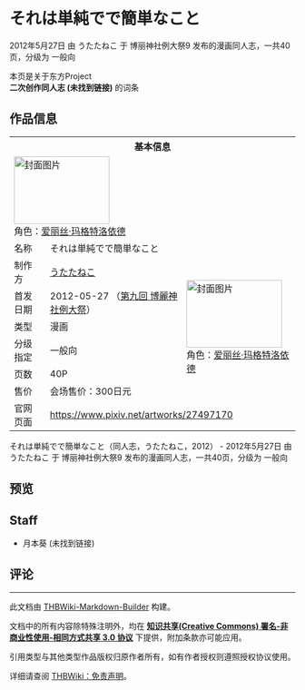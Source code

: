 # それは単純でで簡単なこと

<!-- source html: G:\repos\THBWiki-Markdown-Builder\THBWikiMarkdown\Temp\main\9\94\ns0%3A%E3%81%9D%E3%82%8C%E3%81%AF%E5%8D%98%E7%B4%94%E3%81%A7%E3%81%A7%E7%B0%A1%E5%8D%98%E3%81%AA%E3%81%93%E3%81%A8.html -->

2012年5月27日 由 うたたねこ 于 博丽神社例大祭9 发布的漫画同人志，一共40页，分级为 一般向

本页是关于东方Project  
 **二次创作同人志 (未找到链接)** 的词条
## 作品信息

<table><tbody><tr><th colspan="3">基本信息</th></tr><tr><td class="cover-artwork-mobile" colspan="2"><a href="./文件-それは単純でで簡単なこと封面.jpg.md" class="image" title="封面图片"><img alt="封面图片" src="https://upload.thwiki.cc/thumb/7/75/%E3%81%9D%E3%82%8C%E3%81%AF%E5%8D%98%E7%B4%94%E3%81%A7%E3%81%A7%E7%B0%A1%E5%8D%98%E3%81%AA%E3%81%93%E3%81%A8%E5%B0%81%E9%9D%A2.jpg/168px-%E3%81%9D%E3%82%8C%E3%81%AF%E5%8D%98%E7%B4%94%E3%81%A7%E3%81%A7%E7%B0%A1%E5%8D%98%E3%81%AA%E3%81%93%E3%81%A8%E5%B0%81%E9%9D%A2.jpg" decoding="async" loading="lazy" width="168" height="119" srcset="https://upload.thwiki.cc/thumb/7/75/%E3%81%9D%E3%82%8C%E3%81%AF%E5%8D%98%E7%B4%94%E3%81%A7%E3%81%A7%E7%B0%A1%E5%8D%98%E3%81%AA%E3%81%93%E3%81%A8%E5%B0%81%E9%9D%A2.jpg/252px-%E3%81%9D%E3%82%8C%E3%81%AF%E5%8D%98%E7%B4%94%E3%81%A7%E3%81%A7%E7%B0%A1%E5%8D%98%E3%81%AA%E3%81%93%E3%81%A8%E5%B0%81%E9%9D%A2.jpg 1.5x, https://upload.thwiki.cc/thumb/7/75/%E3%81%9D%E3%82%8C%E3%81%AF%E5%8D%98%E7%B4%94%E3%81%A7%E3%81%A7%E7%B0%A1%E5%8D%98%E3%81%AA%E3%81%93%E3%81%A8%E5%B0%81%E9%9D%A2.jpg/336px-%E3%81%9D%E3%82%8C%E3%81%AF%E5%8D%98%E7%B4%94%E3%81%A7%E3%81%A7%E7%B0%A1%E5%8D%98%E3%81%AA%E3%81%93%E3%81%A8%E5%B0%81%E9%9D%A2.jpg 2x" data-file-width="1200" data-file-height="849"></a><div class="cover-char">角色：<a href="./爱丽丝·玛格特洛依德.md" title="爱丽丝·玛格特洛依德">爱丽丝·玛格特洛依德</a></div></td>
</tr><tr><td class="label">名称</td><td colspan="2"> それは単純でで簡単なこと </td></tr><tr><td class="label">制作方</td><td><a href="./うたたねこ.md" title="うたたねこ">うたたねこ</a></td><td class="cover-artwork" rowspan="6" style="min-width:168px;"><a href="./文件-それは単純でで簡単なこと封面.jpg.md" class="image" title="封面图片"><img alt="封面图片" src="https://upload.thwiki.cc/thumb/7/75/%E3%81%9D%E3%82%8C%E3%81%AF%E5%8D%98%E7%B4%94%E3%81%A7%E3%81%A7%E7%B0%A1%E5%8D%98%E3%81%AA%E3%81%93%E3%81%A8%E5%B0%81%E9%9D%A2.jpg/168px-%E3%81%9D%E3%82%8C%E3%81%AF%E5%8D%98%E7%B4%94%E3%81%A7%E3%81%A7%E7%B0%A1%E5%8D%98%E3%81%AA%E3%81%93%E3%81%A8%E5%B0%81%E9%9D%A2.jpg" decoding="async" loading="lazy" width="168" height="119" srcset="https://upload.thwiki.cc/thumb/7/75/%E3%81%9D%E3%82%8C%E3%81%AF%E5%8D%98%E7%B4%94%E3%81%A7%E3%81%A7%E7%B0%A1%E5%8D%98%E3%81%AA%E3%81%93%E3%81%A8%E5%B0%81%E9%9D%A2.jpg/252px-%E3%81%9D%E3%82%8C%E3%81%AF%E5%8D%98%E7%B4%94%E3%81%A7%E3%81%A7%E7%B0%A1%E5%8D%98%E3%81%AA%E3%81%93%E3%81%A8%E5%B0%81%E9%9D%A2.jpg 1.5x, https://upload.thwiki.cc/thumb/7/75/%E3%81%9D%E3%82%8C%E3%81%AF%E5%8D%98%E7%B4%94%E3%81%A7%E3%81%A7%E7%B0%A1%E5%8D%98%E3%81%AA%E3%81%93%E3%81%A8%E5%B0%81%E9%9D%A2.jpg/336px-%E3%81%9D%E3%82%8C%E3%81%AF%E5%8D%98%E7%B4%94%E3%81%A7%E3%81%A7%E7%B0%A1%E5%8D%98%E3%81%AA%E3%81%93%E3%81%A8%E5%B0%81%E9%9D%A2.jpg 2x" data-file-width="1200" data-file-height="849"></a><div class="cover-char">角色：<a href="./爱丽丝·玛格特洛依德.md" title="爱丽丝·玛格特洛依德">爱丽丝·玛格特洛依德</a></div></td>
</tr><tr><td class="label">首发日期</td><td>2012-05-27&#160;（<a href="/展会作品列表?e=%E5%8D%9A%E4%B8%BD%E7%A5%9E%E7%A4%BE%E4%BE%8B%E5%A4%A7%E7%A5%AD%239">第九回 博麗神社例大祭</a>）</td></tr><tr><td class="label">类型</td><td>漫画</td></tr><tr><td class="label">分级指定</td><td>一般向</td></tr><tr><td class="label">页数</td><td>40P</td></tr><tr><td class="label">售价</td><td>会场售价：300日元</td></tr>
<tr><td class="label">官网页面</td><td colspan="2"><a rel="nofollow" class="external free" href="https://www.pixiv.net/artworks/27497170">https://www.pixiv.net/artworks/27497170</a></td></tr></tbody></table>

それは単純でで簡単なこと（同人志，うたたねこ，2012） - 2012年5月27日 由 うたたねこ 于 博丽神社例大祭9 发布的漫画同人志，一共40页，分级为 一般向
## 预览
## Staff
- 月本葵 (未找到链接)

## 评论




---

此文档由 [THBWiki-Markdown-Builder](https://github.com/Delsin-Yu/THBWiki-Markdown-Builder) 构建。

文档中的所有内容除特殊注明外，均在 [**知识共享(Creative Commons) 署名-非商业性使用-相同方式共享 3.0 协议**](https://creativecommons.org/licenses/by-sa/3.0/deed.zh-hans) 下提供，附加条款亦可能应用。

引用类型与其他类型作品版权归原作者所有，如有作者授权则遵照授权协议使用。

详细请查阅 [THBWiki：免责声明](https://thbwiki.cc/THBWiki:%E5%85%8D%E8%B4%A3%E5%A3%B0%E6%98%8E)。

